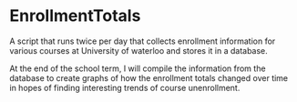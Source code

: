 # EnrollmentTotals

A script that runs twice per day that collects enrollment information for various courses at University of waterloo and stores it in a database.

At the end of the school term, I will compile the information from the database to create graphs of how the enrollment totals changed over time in hopes of finding interesting trends of course unenrollment.
